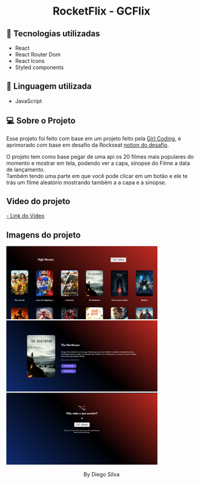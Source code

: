 <h1 align="center"> RocketFlix - GCFlix </h1>

## 🚀 Tecnologias utilizadas

- React
- React Router Dom
- React Icons
- Styled components

## 🚀 Linguagem utilizada

- JavaScript

## 💻 Sobre o Projeto

Esse projeto foi feito com base em um projeto feito pela
<a href="https://www.youtube.com/c/GirlCoding">Girl Coding</a>,
e aprimorado com base em desafio da Rockseat
<a href="https://efficient-sloth-d85.notion.site/Desafio-Rocketflix-5ca1c56b5e52473eb12e8b2bc3ab1b8d#06e6ecb4212447c695dfbe7da61ec551">notion do desafio</a>.<br>

<p>
O projeto tem como base pegar de uma api os 20 filmes mais populares do momento e mostrar em tela, podendo ver a capa, sinopse do Filme a data de lançamento. <br>
Também tendo uma parte em que você pode clicar em um botão e ele te trás um filme aleatório mostrando também a a capa e a sinopse.

</p>

## Video do projeto
 <a href="https://www.youtube.com/watch?v=TAtQOSZXlkg">
    - Link do Video
 </a>
 <br>

 ## Imagens do projeto

<img alt="Image do projeto" title="Desktop" src="./assets-readme/image-2.png" width="400px" />
<br>
<img alt="Image do projeto" title="Desktop" src="./assets-readme/image-1.png" width="400px" />
<br>
<img alt="Image do projeto" title="Desktop" src="./assets-readme/image-3.png" width="400px" />
<br>






<p align="center"> By Diego Silva </p>

